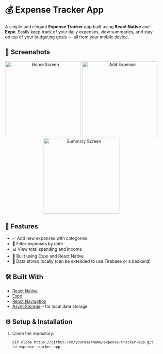 # 💰 Expense Tracker App

A simple and elegant **Expense Tracker** app built using **React Native** and **Expo**. Easily keep track of your daily expenses, view summaries, and stay on top of your budgeting goals — all from your mobile device.

## 📱 Screenshots

<div align="center">
  <img src="screenshots/1.png" width="250" alt="Home Screen" />
  <img src="screenshots/2.png" width="250" alt="Add Expense" />
  <img src="screenshots/3.png" width="250" alt="Summary Screen" />
</div>

## 🚀 Features

- ✅ Add new expenses with categories
- 📅 Filter expenses by date
- 📊 View total spending and income
- 🧭 Built using Expo and React Native
- 💾 Data stored locally (can be extended to use Firebase or a backend)

## 🛠️ Built With

- [React Native](https://reactnative.dev/)
- [Expo](https://expo.dev/)
- [React Navigation](https://reactnavigation.org/)
- [AsyncStorage](https://react-native-async-storage.github.io/async-storage/) – for local data storage

## ⚙️ Setup & Installation

1. Clone the repository:

   ```bash
   git clone https://github.com/yourusername/expense-tracker-app.git
   cd expense-tracker-app
